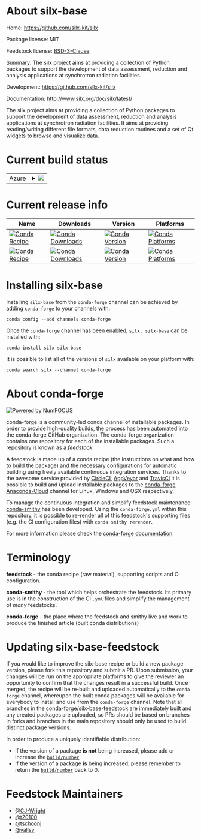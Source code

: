 About silx-base
===============

Home: https://github.com/silx-kit/silx

Package license: MIT

Feedstock license: [BSD-3-Clause](https://github.com/conda-forge/silx-feedstock/blob/master/LICENSE.txt)

Summary: The silx project aims at providing a collection of Python packages to support the development of data assessment, reduction and analysis applications at synchrotron radiation facilities.

Development: https://github.com/silx-kit/silx

Documentation: http://www.silx.org/doc/silx/latest/

The silx project aims at providing a collection of Python packages to
support the development of data assessment, reduction and analysis
applications at synchrotron radiation facilities. It aims at providing
reading/writing different file formats, data reduction routines and a set
of Qt widgets to browse and visualize data.


Current build status
====================


<table>
    
  <tr>
    <td>Azure</td>
    <td>
      <details>
        <summary>
          <a href="https://dev.azure.com/conda-forge/feedstock-builds/_build/latest?definitionId=1910&branchName=master">
            <img src="https://dev.azure.com/conda-forge/feedstock-builds/_apis/build/status/silx-feedstock?branchName=master">
          </a>
        </summary>
        <table>
          <thead><tr><th>Variant</th><th>Status</th></tr></thead>
          <tbody><tr>
              <td>linux_64_numpy1.16python3.6.____cpython</td>
              <td>
                <a href="https://dev.azure.com/conda-forge/feedstock-builds/_build/latest?definitionId=1910&branchName=master">
                  <img src="https://dev.azure.com/conda-forge/feedstock-builds/_apis/build/status/silx-feedstock?branchName=master&jobName=linux&configuration=linux_64_numpy1.16python3.6.____cpython" alt="variant">
                </a>
              </td>
            </tr><tr>
              <td>linux_64_numpy1.16python3.7.____cpython</td>
              <td>
                <a href="https://dev.azure.com/conda-forge/feedstock-builds/_build/latest?definitionId=1910&branchName=master">
                  <img src="https://dev.azure.com/conda-forge/feedstock-builds/_apis/build/status/silx-feedstock?branchName=master&jobName=linux&configuration=linux_64_numpy1.16python3.7.____cpython" alt="variant">
                </a>
              </td>
            </tr><tr>
              <td>linux_64_numpy1.16python3.8.____cpython</td>
              <td>
                <a href="https://dev.azure.com/conda-forge/feedstock-builds/_build/latest?definitionId=1910&branchName=master">
                  <img src="https://dev.azure.com/conda-forge/feedstock-builds/_apis/build/status/silx-feedstock?branchName=master&jobName=linux&configuration=linux_64_numpy1.16python3.8.____cpython" alt="variant">
                </a>
              </td>
            </tr><tr>
              <td>linux_64_numpy1.18python3.6.____73_pypy</td>
              <td>
                <a href="https://dev.azure.com/conda-forge/feedstock-builds/_build/latest?definitionId=1910&branchName=master">
                  <img src="https://dev.azure.com/conda-forge/feedstock-builds/_apis/build/status/silx-feedstock?branchName=master&jobName=linux&configuration=linux_64_numpy1.18python3.6.____73_pypy" alt="variant">
                </a>
              </td>
            </tr><tr>
              <td>linux_64_numpy1.19python3.9.____cpython</td>
              <td>
                <a href="https://dev.azure.com/conda-forge/feedstock-builds/_build/latest?definitionId=1910&branchName=master">
                  <img src="https://dev.azure.com/conda-forge/feedstock-builds/_apis/build/status/silx-feedstock?branchName=master&jobName=linux&configuration=linux_64_numpy1.19python3.9.____cpython" alt="variant">
                </a>
              </td>
            </tr><tr>
              <td>osx_64_numpy1.16python3.6.____cpython</td>
              <td>
                <a href="https://dev.azure.com/conda-forge/feedstock-builds/_build/latest?definitionId=1910&branchName=master">
                  <img src="https://dev.azure.com/conda-forge/feedstock-builds/_apis/build/status/silx-feedstock?branchName=master&jobName=osx&configuration=osx_64_numpy1.16python3.6.____cpython" alt="variant">
                </a>
              </td>
            </tr><tr>
              <td>osx_64_numpy1.16python3.7.____cpython</td>
              <td>
                <a href="https://dev.azure.com/conda-forge/feedstock-builds/_build/latest?definitionId=1910&branchName=master">
                  <img src="https://dev.azure.com/conda-forge/feedstock-builds/_apis/build/status/silx-feedstock?branchName=master&jobName=osx&configuration=osx_64_numpy1.16python3.7.____cpython" alt="variant">
                </a>
              </td>
            </tr><tr>
              <td>osx_64_numpy1.16python3.8.____cpython</td>
              <td>
                <a href="https://dev.azure.com/conda-forge/feedstock-builds/_build/latest?definitionId=1910&branchName=master">
                  <img src="https://dev.azure.com/conda-forge/feedstock-builds/_apis/build/status/silx-feedstock?branchName=master&jobName=osx&configuration=osx_64_numpy1.16python3.8.____cpython" alt="variant">
                </a>
              </td>
            </tr><tr>
              <td>osx_64_numpy1.18python3.6.____73_pypy</td>
              <td>
                <a href="https://dev.azure.com/conda-forge/feedstock-builds/_build/latest?definitionId=1910&branchName=master">
                  <img src="https://dev.azure.com/conda-forge/feedstock-builds/_apis/build/status/silx-feedstock?branchName=master&jobName=osx&configuration=osx_64_numpy1.18python3.6.____73_pypy" alt="variant">
                </a>
              </td>
            </tr><tr>
              <td>osx_64_numpy1.19python3.9.____cpython</td>
              <td>
                <a href="https://dev.azure.com/conda-forge/feedstock-builds/_build/latest?definitionId=1910&branchName=master">
                  <img src="https://dev.azure.com/conda-forge/feedstock-builds/_apis/build/status/silx-feedstock?branchName=master&jobName=osx&configuration=osx_64_numpy1.19python3.9.____cpython" alt="variant">
                </a>
              </td>
            </tr><tr>
              <td>win_64_numpy1.16python3.6.____cpython</td>
              <td>
                <a href="https://dev.azure.com/conda-forge/feedstock-builds/_build/latest?definitionId=1910&branchName=master">
                  <img src="https://dev.azure.com/conda-forge/feedstock-builds/_apis/build/status/silx-feedstock?branchName=master&jobName=win&configuration=win_64_numpy1.16python3.6.____cpython" alt="variant">
                </a>
              </td>
            </tr><tr>
              <td>win_64_numpy1.16python3.7.____cpython</td>
              <td>
                <a href="https://dev.azure.com/conda-forge/feedstock-builds/_build/latest?definitionId=1910&branchName=master">
                  <img src="https://dev.azure.com/conda-forge/feedstock-builds/_apis/build/status/silx-feedstock?branchName=master&jobName=win&configuration=win_64_numpy1.16python3.7.____cpython" alt="variant">
                </a>
              </td>
            </tr><tr>
              <td>win_64_numpy1.16python3.8.____cpython</td>
              <td>
                <a href="https://dev.azure.com/conda-forge/feedstock-builds/_build/latest?definitionId=1910&branchName=master">
                  <img src="https://dev.azure.com/conda-forge/feedstock-builds/_apis/build/status/silx-feedstock?branchName=master&jobName=win&configuration=win_64_numpy1.16python3.8.____cpython" alt="variant">
                </a>
              </td>
            </tr><tr>
              <td>win_64_numpy1.19python3.9.____cpython</td>
              <td>
                <a href="https://dev.azure.com/conda-forge/feedstock-builds/_build/latest?definitionId=1910&branchName=master">
                  <img src="https://dev.azure.com/conda-forge/feedstock-builds/_apis/build/status/silx-feedstock?branchName=master&jobName=win&configuration=win_64_numpy1.19python3.9.____cpython" alt="variant">
                </a>
              </td>
            </tr>
          </tbody>
        </table>
      </details>
    </td>
  </tr>
</table>

Current release info
====================

| Name | Downloads | Version | Platforms |
| --- | --- | --- | --- |
| [![Conda Recipe](https://img.shields.io/badge/recipe-silx-green.svg)](https://anaconda.org/conda-forge/silx) | [![Conda Downloads](https://img.shields.io/conda/dn/conda-forge/silx.svg)](https://anaconda.org/conda-forge/silx) | [![Conda Version](https://img.shields.io/conda/vn/conda-forge/silx.svg)](https://anaconda.org/conda-forge/silx) | [![Conda Platforms](https://img.shields.io/conda/pn/conda-forge/silx.svg)](https://anaconda.org/conda-forge/silx) |
| [![Conda Recipe](https://img.shields.io/badge/recipe-silx--base-green.svg)](https://anaconda.org/conda-forge/silx-base) | [![Conda Downloads](https://img.shields.io/conda/dn/conda-forge/silx-base.svg)](https://anaconda.org/conda-forge/silx-base) | [![Conda Version](https://img.shields.io/conda/vn/conda-forge/silx-base.svg)](https://anaconda.org/conda-forge/silx-base) | [![Conda Platforms](https://img.shields.io/conda/pn/conda-forge/silx-base.svg)](https://anaconda.org/conda-forge/silx-base) |

Installing silx-base
====================

Installing `silx-base` from the `conda-forge` channel can be achieved by adding `conda-forge` to your channels with:

```
conda config --add channels conda-forge
```

Once the `conda-forge` channel has been enabled, `silx, silx-base` can be installed with:

```
conda install silx silx-base
```

It is possible to list all of the versions of `silx` available on your platform with:

```
conda search silx --channel conda-forge
```


About conda-forge
=================

[![Powered by NumFOCUS](https://img.shields.io/badge/powered%20by-NumFOCUS-orange.svg?style=flat&colorA=E1523D&colorB=007D8A)](http://numfocus.org)

conda-forge is a community-led conda channel of installable packages.
In order to provide high-quality builds, the process has been automated into the
conda-forge GitHub organization. The conda-forge organization contains one repository
for each of the installable packages. Such a repository is known as a *feedstock*.

A feedstock is made up of a conda recipe (the instructions on what and how to build
the package) and the necessary configurations for automatic building using freely
available continuous integration services. Thanks to the awesome service provided by
[CircleCI](https://circleci.com/), [AppVeyor](https://www.appveyor.com/)
and [TravisCI](https://travis-ci.com/) it is possible to build and upload installable
packages to the [conda-forge](https://anaconda.org/conda-forge)
[Anaconda-Cloud](https://anaconda.org/) channel for Linux, Windows and OSX respectively.

To manage the continuous integration and simplify feedstock maintenance
[conda-smithy](https://github.com/conda-forge/conda-smithy) has been developed.
Using the ``conda-forge.yml`` within this repository, it is possible to re-render all of
this feedstock's supporting files (e.g. the CI configuration files) with ``conda smithy rerender``.

For more information please check the [conda-forge documentation](https://conda-forge.org/docs/).

Terminology
===========

**feedstock** - the conda recipe (raw material), supporting scripts and CI configuration.

**conda-smithy** - the tool which helps orchestrate the feedstock.
                   Its primary use is in the construction of the CI ``.yml`` files
                   and simplify the management of *many* feedstocks.

**conda-forge** - the place where the feedstock and smithy live and work to
                  produce the finished article (built conda distributions)


Updating silx-base-feedstock
============================

If you would like to improve the silx-base recipe or build a new
package version, please fork this repository and submit a PR. Upon submission,
your changes will be run on the appropriate platforms to give the reviewer an
opportunity to confirm that the changes result in a successful build. Once
merged, the recipe will be re-built and uploaded automatically to the
`conda-forge` channel, whereupon the built conda packages will be available for
everybody to install and use from the `conda-forge` channel.
Note that all branches in the conda-forge/silx-base-feedstock are
immediately built and any created packages are uploaded, so PRs should be based
on branches in forks and branches in the main repository should only be used to
build distinct package versions.

In order to produce a uniquely identifiable distribution:
 * If the version of a package **is not** being increased, please add or increase
   the [``build/number``](https://conda.io/docs/user-guide/tasks/build-packages/define-metadata.html#build-number-and-string).
 * If the version of a package **is** being increased, please remember to return
   the [``build/number``](https://conda.io/docs/user-guide/tasks/build-packages/define-metadata.html#build-number-and-string)
   back to 0.

Feedstock Maintainers
=====================

* [@CJ-Wright](https://github.com/CJ-Wright/)
* [@t20100](https://github.com/t20100/)
* [@tschoonj](https://github.com/tschoonj/)
* [@vallsv](https://github.com/vallsv/)

